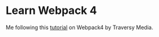 # Learn Webpack 4
Me following this [tutorial](https://www.youtube.com/watch?v=deyxI-6C2u4) on Webpack4 by Traversy Media.
